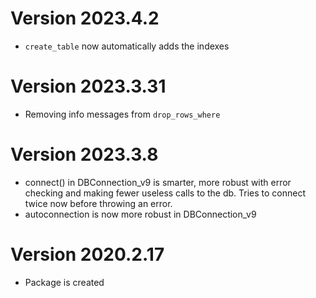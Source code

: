 # Version 2023.4.2

- `create_table` now automatically adds the indexes

# Version 2023.3.31

- Removing info messages from `drop_rows_where`

# Version 2023.3.8

- connect() in DBConnection_v9 is smarter, more robust with error checking and making fewer useless calls to the db. Tries to connect twice now before throwing an error.
- autoconnection is now more robust in DBConnection_v9

# Version 2020.2.17

- Package is created
